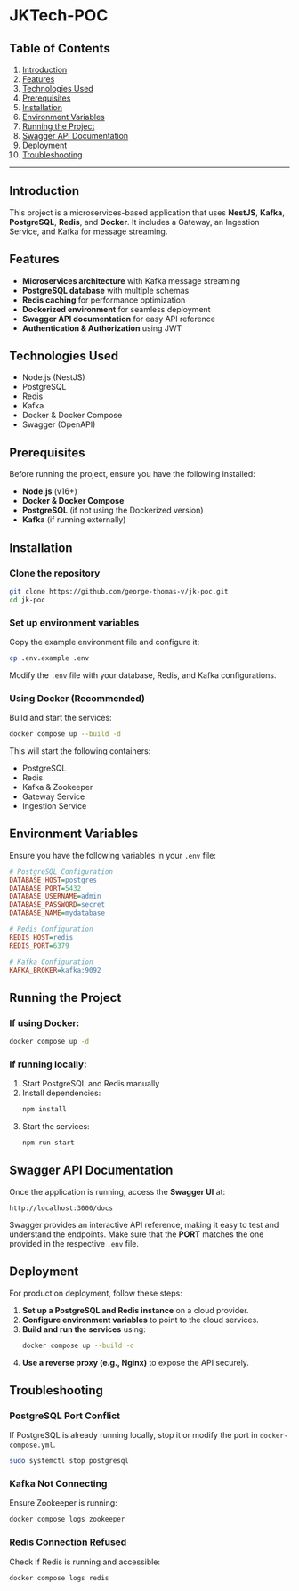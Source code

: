 # JKTech-POC

## Table of Contents
1. [Introduction](#introduction)
2. [Features](#features)
3. [Technologies Used](#technologies-used)
4. [Prerequisites](#prerequisites)
5. [Installation](#installation)
6. [Environment Variables](#environment-variables)
7. [Running the Project](#running-the-project)
8. [Swagger API Documentation](#swagger-api-documentation)
9. [Deployment](#deployment)
10. [Troubleshooting](#troubleshooting)

---

## Introduction
This project is a microservices-based application that uses **NestJS**, **Kafka**, **PostgreSQL**, **Redis**, and **Docker**. It includes a Gateway, an Ingestion Service, and Kafka for message streaming.

## Features
- **Microservices architecture** with Kafka message streaming
- **PostgreSQL database** with multiple schemas
- **Redis caching** for performance optimization
- **Dockerized environment** for seamless deployment
- **Swagger API documentation** for easy API reference
- **Authentication & Authorization** using JWT

## Technologies Used
- Node.js (NestJS)
- PostgreSQL
- Redis
- Kafka
- Docker & Docker Compose
- Swagger (OpenAPI)

## Prerequisites
Before running the project, ensure you have the following installed:
- **Node.js** (v16+)
- **Docker & Docker Compose**
- **PostgreSQL** (if not using the Dockerized version)
- **Kafka** (if running externally)

## Installation

### Clone the repository
```sh
git clone https://github.com/george-thomas-v/jk-poc.git
cd jk-poc
```

### Set up environment variables
Copy the example environment file and configure it:
```sh
cp .env.example .env
```
Modify the `.env` file with your database, Redis, and Kafka configurations.

### Using Docker (Recommended)
Build and start the services:
```sh
docker compose up --build -d
```
This will start the following containers:
- PostgreSQL
- Redis
- Kafka & Zookeeper
- Gateway Service
- Ingestion Service

## Environment Variables
Ensure you have the following variables in your `.env` file:
```ini
# PostgreSQL Configuration
DATABASE_HOST=postgres
DATABASE_PORT=5432
DATABASE_USERNAME=admin
DATABASE_PASSWORD=secret
DATABASE_NAME=mydatabase

# Redis Configuration
REDIS_HOST=redis
REDIS_PORT=6379

# Kafka Configuration
KAFKA_BROKER=kafka:9092
```

## Running the Project
### If using Docker:
```sh
docker compose up -d
```

### If running locally:
1. Start PostgreSQL and Redis manually
2. Install dependencies:
   ```sh
   npm install
   ```
3. Start the services:
   ```sh
   npm run start
   ```

## Swagger API Documentation
Once the application is running, access the **Swagger UI** at:
```
http://localhost:3000/docs
```
Swagger provides an interactive API reference, making it easy to test and understand the endpoints.
Make sure that the **PORT** matches the one provided in the respective `.env` file.

## Deployment
For production deployment, follow these steps:
1. **Set up a PostgreSQL and Redis instance** on a cloud provider.
2. **Configure environment variables** to point to the cloud services.
3. **Build and run the services** using:
   ```sh
   docker compose up --build -d
   ```
4. **Use a reverse proxy (e.g., Nginx)** to expose the API securely.

## Troubleshooting
### PostgreSQL Port Conflict
If PostgreSQL is already running locally, stop it or modify the port in `docker-compose.yml`.
```sh
sudo systemctl stop postgresql
```

### Kafka Not Connecting
Ensure Zookeeper is running:
```sh
docker compose logs zookeeper
```

### Redis Connection Refused
Check if Redis is running and accessible:
```sh
docker compose logs redis
```